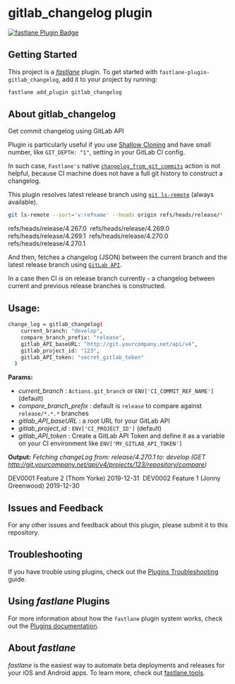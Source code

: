 # gitlab_changelog plugin

[![fastlane Plugin Badge](https://rawcdn.githack.com/fastlane/fastlane/master/fastlane/assets/plugin-badge.svg)](https://rubygems.org/gems/fastlane-plugin-gitlab_changelog)

## Getting Started

This project is a [_fastlane_](https://github.com/fastlane/fastlane) plugin. To get started with `fastlane-plugin-gitlab_changelog`, add it to your project by running:

```bash
fastlane add_plugin gitlab_changelog
```

## About gitlab_changelog

Get commit changelog using GitLab API

Plugin is particularly useful if you use [Shallow Cloning](https://docs.gitlab.com/ee/ci/large_repositories/#shallow-cloning) and have small number, like `GIT_DEPTH: "1"`, setting in your GitLab CI config.

In such case, `Fastlane's` native [`changelog_from_git_commits`](https://docs.fastlane.tools/actions/changelog_from_git_commits/#changelog_from_git_commits) action is not helpful, because CI machine does not have a full git history to construct a changelog.

This plugin resolves latest release branch using [`git ls-remote`](https://git-scm.com/docs/git-ls-remote.html) (always available).

```bash
git ls-remote --sort='v:refname' --heads origin refs/heads/release/*
```
refs/heads/release/4.267.0&nbsp;
refs/heads/release/4.269.0&nbsp;
refs/heads/release/4.269.1&nbsp;
refs/heads/release/4.270.0&nbsp;
refs/heads/release/4.270.1&nbsp;

And then, fetches a changelog (JSON) between the current branch and the latest release branch using [`GitLab API`](https://docs.gitlab.com/ee/api/repositories.html#compare-branches-tags-or-commits).

In a case then CI _is_ on release branch currently - a changelog between current and previous release branches is constructed.

## Usage:
```bash
change_log = gitlab_changelog(
    current_branch: "develop",
    compare_branch_prefix: "release",
    gitlab_API_baseURL: "http://git.yourcompany.net/api/v4",
    gitlab_project_id: "123",
    gitlab_API_token: "secret_gitlab_token"
  )
 ```

 **Params:**
 * _current_branch_ : `Actions.git_branch` or `ENV['CI_COMMIT_REF_NAME']` (default)
 * _compare_branch_prefix_ : default is `release` to compare against `release/*.*.*` branches
 * _gitlab_API_baseURL_ : a root URL for your GitLab API
 * _gitlab_project_id_ : `ENV['CI_PROJECT_ID']` (default)
 * _gitlab_API_token_ : Create a GitLab API Token and define it as a variable on your CI environment like `ENV['MY_GITLAB_API_TOKEN']`

 **Output:**
 _Fetching changeLog from: release/4.270.1 to: develop (GET http://git.yourcompany.net/api/v4/projects/123/repository/compare)_

DEV0001 Feature 2 (Thom Yorke) 2019-12-31&nbsp;
DEV0002 Feature 1 (Jonny Greenwood) 2019-12-30&nbsp;

## Issues and Feedback

For any other issues and feedback about this plugin, please submit it to this repository.

## Troubleshooting

If you have trouble using plugins, check out the [Plugins Troubleshooting](https://docs.fastlane.tools/plugins/plugins-troubleshooting/) guide.

## Using _fastlane_ Plugins

For more information about how the `fastlane` plugin system works, check out the [Plugins documentation](https://docs.fastlane.tools/plugins/create-plugin/).

## About _fastlane_

_fastlane_ is the easiest way to automate beta deployments and releases for your iOS and Android apps. To learn more, check out [fastlane.tools](https://fastlane.tools).
